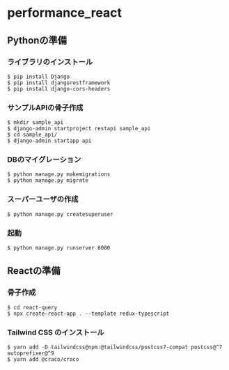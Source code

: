 # performance_react

## Pythonの準備

### ライブラリのインストール
```
$ pip install Django
$ pip install djangorestframework
$ pip install django-cors-headers
```

### サンプルAPIの骨子作成
```
$ mkdir sample_api
$ django-admin startproject restapi sample_api
$ cd sample_api/
$ django-admin startapp api
```

### DBのマイグレーション
```
$ python manage.py makemigrations
$ python manage.py migrate
```

### スーパーユーザの作成
```
$ python manage.py createsuperuser
```
### 起動
```
$ python manage.py runserver 8080
```

## Reactの準備

### 骨子作成
```
$ cd react-query
$ npx create-react-app . --template redux-typescript
```

### Tailwind CSS のインストール
```
$ yarn add -D tailwindcss@npm:@tailwindcss/postcss7-compat postcss@^7 autoprefixer@^9
$ yarn add @craco/craco
```
